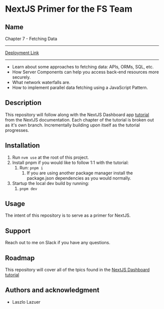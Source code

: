 # NextJS Primer for the FS Team

## Name

Chapter 7 - Fetching Data

---

[Deployment Link](https://nextjs-dashboard-two-rho-68.vercel.app/)

---

* Learn about some approaches to fetching data: APIs, ORMs, SQL, etc.
* How Server Components can help you access back-end resources more securely.
* What network waterfalls are.
* How to implement parallel data fetching using a JavaScript Pattern.

## Description

This repository will follow along with the NextJS Dashboard app [tutorial](https://nextjs.org/learn/dashboard-app) from the NextJS documentation. Each chapter of the tutorial is broken out as it's own branch. Incrementally building upon itself as the tutorial progresses.

## Installation

1. Run `nvm use` at the root of this project.
2. Install pnpm if you would like to follow 1:1 with the tutorial:
   1. Run: `pnpm i`
      1. If you are using another package manager install the package.json dependencies as you would normally.
3. Startup the local dev build by running:
   1. `pnpm dev`

## Usage

The intent of this repository is to serve as a primer for NextJS.

## Support

Reach out to me on Slack if you have any questions.

## Roadmap

This repository will cover all of the tpics found in the [NextJS Dashboard tutorial](https://nextjs.org/learn/dashboard-app/css-styling)

## Authors and acknowledgment

* Laszlo Lazuer
